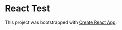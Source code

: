 # React Test

This project was bootstrapped with [Create React App](https://github.com/facebook/create-react-app).

